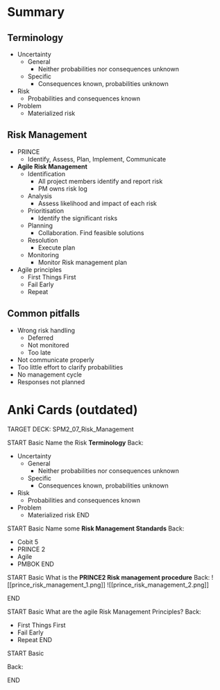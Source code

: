 # Summary 
## Terminology 
- Uncertainty 
	- General
		- Neither probabilities nor consequences unknown
	- Specific
		- Consequences known, probabilities unknown
- Risk
	- Probabilities and consequences known
- Problem
	- Materialized risk

## Risk Management 
- PRINCE
	- Identify, Assess, Plan, Implement, Communicate
- **Agile Risk Management**
	- Identification 
		- All project members identify and report risk 
		- PM owns risk log 
	- Analysis 
		- Assess likelihood and impact of each risk
	- Prioritisation
		- Identify the significant risks
	- Planning 
		- Collaboration. Find feasible solutions
	- Resolution
		- Execute plan 
	- Monitoring 
		- Monitor Risk management plan 
- Agile  principles  
	- First Things First
	- Fail Early 
	- Repeat

## Common pitfalls
- Wrong risk handling
	- Deferred
	- Not monitored 
	- Too late 
- Not communicate properly 
- Too little effort to clarify probabilities  
- No management cycle 
- Responses not planned


# Anki Cards (outdated)

TARGET DECK: SPM2_07_Risk_Management

START
Basic
Name the Risk **Terminology**
Back:
- Uncertainty 
	- General
		- Neither probabilities nor consequences unknown
	- Specific
		- Consequences known, probabilities unknown
- Risk
	- Probabilities and consequences known
- Problem
	- Materialized risk
END


START
Basic
Name some **Risk Management Standards**
Back:
- Cobit 5
- PRINCE 2 
- Agile 
- PMBOK
END

START
Basic
What is the **PRINCE2 Risk management procedure**
Back:
![[prince_risk_management_1.png]]
![[prince_risk_management_2.png]]
<!--ID: 1623584870519-->
END

START
Basic
What are the agile Risk Management Principles? 
Back:
- First Things First
- Fail Early 
- Repeat
END

START
Basic

Back:

END

